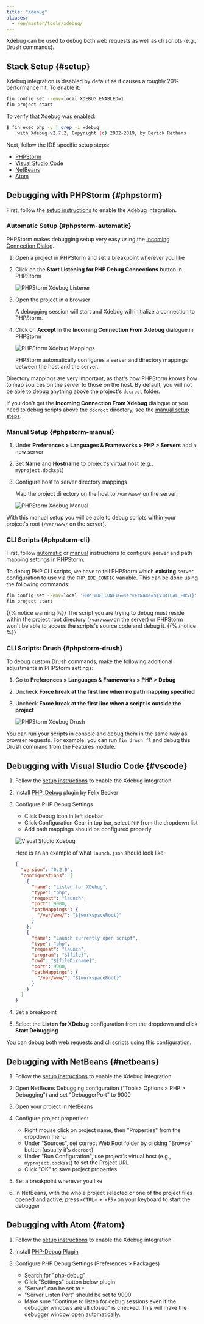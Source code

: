 ```yaml
---
title: "Xdebug"
aliases:
  - /en/master/tools/xdebug/
---
```


Xdebug can be used to debug both web requests as well as cli scripts (e.g., Drush commands).

## Stack Setup {#setup}

Xdebug integration is disabled by default as it causes a roughly 20% performance hit. To enable it:

```bash
fin config set --env=local XDEBUG_ENABLED=1
fin project start
``` 

To verify that Xdebug was enabled:

```bash
$ fin exec php -v | grep -i xdebug
    with Xdebug v2.7.2, Copyright (c) 2002-2019, by Derick Rethans
```

Next, follow the IDE specific setup steps:

- [PHPStorm](#phpstorm)
- [Visual Studio Code](#vscode)
- [NetBeans](#netbeans)
- [Atom](#atom)


## Debugging with PHPStorm {#phpstorm}

First, follow the [setup instructions](#setup) to enable the Xdebug integration.

### Automatic Setup {#phpstorm-automatic}

PHPStorm makes debugging setup very easy using the [Incoming Connection Dialog](https://www.jetbrains.com/help/idea/incoming-connection-dialog.html).

1. Open a project in PHPStorm and set a breakpoint wherever you like
2. Click on the **Start Listening for PHP Debug Connections** button in PHPStorm
    
    ![PHPStorm Xdebug Listener](/images/xdebug-phpstorm-listener.png)
    
3. Open the project in a browser
    
    A debugging session will start and Xdebug will initialize a connection to PHPStorm.
    
4. Click on **Accept** in the **Incoming Connection From Xdebug** dialogue in PHPStorm
    
    ![PHPStorm Xdebug Mappings](/images/xdebug-phpstorm-automatic.png)

    PHPStorm automatically configures a server and directory mappings between the host and the server.

Directory mappings are very important, as that's how PHPStorm knows how to map sources on the server to those on
the host. By default, you will not be able to debug anything above the project's `docroot` folder.

If you don't get the **Incoming Connection From Xdebug** dialogue or you need to debug scripts above the `docroot`
directory, see the [manual setup steps](#phpstorm-manual).

### Manual Setup {#phpstorm-manual}

1. Under **Preferences > Languages & Frameworks > PHP > Servers** add a new server
2. Set **Name** and **Hostname** to project's virtual host (e.g., `myproject.docksal`)
3. Configure host to server directory mappings
    
    Map the project directory on the host to `/var/www/` on the server:
    
    ![PHPStorm Xdebug Manual](/images/xdebug-phpstorm-manual.png)

With this manual setup you will be able to debug scripts within your project's root (`/var/www/` on the server).

### CLI Scripts {#phpstorm-cli}

First, follow [automatic](#phpstorm-automatic) or [manual](#phpstorm-manual) instructions to configure server and path 
mapping settings in PHPStorm.

To debug PHP CLI scripts, we have to tell PHPStorm which **existing** server configuration to use via the 
`PHP_IDE_CONFIG` variable. This can be done using the following commands:

```bash
fin config set --env=local 'PHP_IDE_CONFIG=serverName=${VIRTUAL_HOST}'
fin project start
```

{{% notice warning %}}
The script you are trying to debug must reside within the project root directory (`/var/www/`on the server) or 
PHPStorm won't be able to access the scripts's source code and debug it.
{{% /notice %}}

### CLI Scripts: Drush {#phpstorm-drush}

To debug custom Drush commands, make the following additional adjustments in PHPStorm settings:

1. Go to **Preferences > Languages & Frameworks > PHP > Debug**
2. Uncheck **Force break at the first line when no path mapping specified**
3. Uncheck **Force break at the first line when a script is outside the project**
    
    ![PHPStorm Xdebug Drush](/images/xdebug-phpstorm-drush.png)

You can run your scripts in console and debug them in the same way as browser requests. For example, you can run 
`fin drush fl` and debug this Drush command from the Features module.


## Debugging with Visual Studio Code {#vscode}

1. Follow the [setup instructions](#setup) to enable the Xdebug integration
2. Install [PHP_Debug](https://marketplace.visualstudio.com/items?itemName=felixfbecker.php-debug) plugin by Felix Becker
3. Configure PHP Debug Settings
    
    - Click Debug Icon in left sidebar
    - Click Configuration Gear in top bar, select `PHP` from the dropdown list
    - Add path mappings should be configured properly
    
    ![Visual Studio Xdebug](/images/xdebug-vscode.png)
    
    Here is an an example of what `launch.json` should look like:
    
    ```json
    {
      "version": "0.2.0",
      "configurations": [
        {
          "name": "Listen for XDebug",
          "type": "php",
          "request": "launch",
          "port": 9000,
          "pathMappings": {
            "/var/www/": "${workspaceRoot}"
          }
        },
        {
          "name": "Launch currently open script",
          "type": "php",
          "request": "launch",
          "program": "${file}",
          "cwd": "${fileDirname}",
          "port": 9000,
          "pathMappings": {
            "/var/www/": "${workspaceRoot}"
          }
        }
      ]
    }
    ```
    
4. Set a breakpoint
5. Select the **Listen for XDebug** configuration from the dropdown and click **Start Debugging**

You can debug both web requests and cli scripts using this configuration.


## Debugging with NetBeans {#netbeans}

1. Follow the [setup instructions](#setup) to enable the Xdebug integration
2. Open NetBeans Debugging configuration ("Tools> Options > PHP > Debugging") and set "DebuggerPort" to 9000
3. Open your project in NetBeans
4. Configure project properties:
    
    - Right mouse click on project name, then "Properties" from the dropdown menu
    - Under "Sources", set correct Web Root folder by clicking "Browse" button (usually it's `docroot`)
    - Under "Run Configuration", use project's virtual host (e.g., `myproject.docksal`) to set the Project URL
    - Click "OK" to save project properties
    
5. Set a breakpoint wherever you like
6. In NetBeans, with the whole project selected or one of the project files opened and active, press `<CTRL> + <F5>` on your keyboard to start the debugger


## Debugging with Atom {#atom}

1. Follow the [setup instructions](#setup) to enable the Xdebug integration
2. Install [PHP-Debug Plugin](https://atom.io/packages/php-debug)
3. Configure PHP Debug Settings (Preferences > Packages)
    
    - Search for "php-debug"
    - Click "Settings" button below plugin
    - "Server" can be set to `*`
    - "Server Listen Port" should be set to 9000
    - Make sure "Continue to listen for debug sessions even if the debugger windows are all closed" is checked. This will make the debugger window open automatically.
